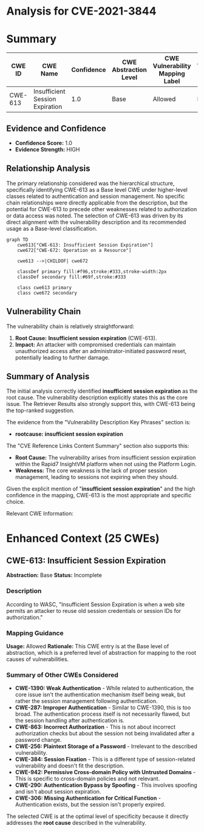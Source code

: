 # Analysis for CVE-2021-3844

# Summary
| CWE ID | CWE Name | Confidence | CWE Abstraction Level | CWE Vulnerability Mapping Label | CWE-Vulnerability Mapping Notes |
|---|---|---|---|---|---|
| CWE-613 | Insufficient Session Expiration | 1.0 | Base | Allowed | Primary CWE |

## Evidence and Confidence

*   **Confidence Score:** 1.0
*   **Evidence Strength:** HIGH

## Relationship Analysis
The primary relationship considered was the hierarchical structure, specifically identifying CWE-613 as a Base level CWE under higher-level classes related to authentication and session management. No specific chain relationships were directly applicable from the description, but the potential for CWE-613 to precede other weaknesses related to authorization or data access was noted. The selection of CWE-613 was driven by its direct alignment with the vulnerability description and its recommended usage as a Base-level classification.

```mermaid
graph TD
    cwe613["CWE-613: Insufficient Session Expiration"]
    cwe672["CWE-672: Operation on a Resource"]
    
    cwe613 -->|CHILDOF| cwe672
    
    classDef primary fill:#f96,stroke:#333,stroke-width:2px
    classDef secondary fill:#69f,stroke:#333
    
    class cwe613 primary
    class cwe672 secondary
```

## Vulnerability Chain
The vulnerability chain is relatively straightforward:
1.  **Root Cause:** **Insufficient session expiration** (CWE-613).
2.  **Impact:** An attacker with compromised credentials can maintain unauthorized access after an administrator-initiated password reset, potentially leading to further damage.

## Summary of Analysis
The initial analysis correctly identified **insufficient session expiration** as the root cause. The vulnerability description explicitly states this as the core issue. The Retriever Results also strongly support this, with CWE-613 being the top-ranked suggestion.

The evidence from the "Vulnerability Description Key Phrases" section is:
*   **rootcause:** **insufficient session expiration**

The "CVE Reference Links Content Summary" section also supports this:
*   **Root Cause:** The vulnerability arises from insufficient session expiration within the Rapid7 InsightVM platform when not using the Platform Login.
*   **Weakness:** The core weakness is the lack of proper session management, leading to sessions not expiring when they should.

Given the explicit mention of "**insufficient session expiration**" and the high confidence in the mapping, CWE-613 is the most appropriate and specific choice.

Relevant CWE Information:

# Enhanced Context (25 CWEs)

## CWE-613: Insufficient Session Expiration
**Abstraction:** Base
**Status:** Incomplete

### Description
According to WASC, "Insufficient Session Expiration is when a web site permits an attacker to reuse old session credentials or session IDs for authorization."

### Mapping Guidance
**Usage:** Allowed
**Rationale:** This CWE entry is at the Base level of abstraction, which is a preferred level of abstraction for mapping to the root causes of vulnerabilities.

### Summary of Other CWEs Considered
*   **CWE-1390: Weak Authentication** - While related to authentication, the core issue isn't the authentication mechanism itself being weak, but rather the session management following authentication.
*   **CWE-287: Improper Authentication** - Similar to CWE-1390, this is too broad. The authentication process itself is not necessarily flawed, but the session handling after authentication is.
*   **CWE-863: Incorrect Authorization** - This is not about incorrect authorization checks but about the session not being invalidated after a password change.
*   **CWE-256: Plaintext Storage of a Password** - Irrelevant to the described vulnerability.
*   **CWE-384: Session Fixation** - This is a different type of session-related vulnerability and doesn't fit the description.
*   **CWE-942: Permissive Cross-domain Policy with Untrusted Domains** - This is specific to cross-domain policies and not relevant.
*   **CWE-290: Authentication Bypass by Spoofing** - This involves spoofing and isn't about session expiration.
*   **CWE-306: Missing Authentication for Critical Function** - Authentication exists, but the session isn't properly expired.

The selected CWE is at the optimal level of specificity because it directly addresses the **root cause** described in the vulnerability.